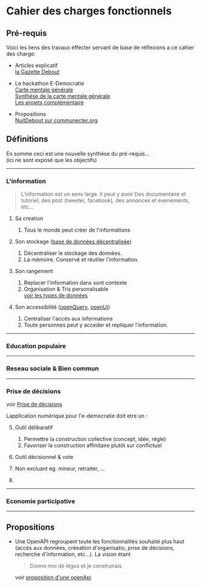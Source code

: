 Cahier des charges fonctionnels
===

## Pré-requis

Voici les liens des travaux éffecter servant de base de réflexions
a ce cahier des charge:

- Articles explicatif \
  [la Gazette Debout](http://gazettedebout.fr/2016/07/08/hackathondebout-geeks-de-nuit-debout-preparent-lavenir-mouvement/)

- Le hackathon E-Democratie \
  [Carte mentale générale](https://www.mindmeister.com/724254875/hackathondebout-e-democratie) \
  [Synthése de la carte mentale générale](https://www.mindmeister.com/721715693/hackathondebout-vue-d-ensemble) \
  [Les projets complémentaire](https://www.mindmeister.com/724295990/hackathondebout-projets-compl-mentaires)

- Propositions \
  [NuitDebout sur communecter.org](https://docs.google.com/document/d/1wZnQ6_0ak9YkXiglp1r5GNjxtrf6W6NP43wq2gvrkKg/mobilebasic)

## Définitions


En somme ceci est une nouvelle synthése du pré-requis... \
(ici ne sont exposé que les objectifs)

---

### L'information

> L'information est un sens large. Il peut y avoir Des documentaire
> et tutoriel, des post (tweeter, facebook), des annonces et evenements,
> etc...

1) Sa creation
   1) Tous le monde peut créer de l'informations

2) Son stockage ([base de données décentralisée](Information/Stockage/base-de-données-décentralisée.md))
   1) Décentraliser le stockage des données. 
   2) La mémoire. Conservé et réutiler l'information.

3) Son rangement
   1) Replacer l'information dans sont contexte
   2) Organisation & Tris personalisable \
      [voir les types de données]()

4) Son accessibilité ([openQuery](), [openUi]())
   1) Centraliser l'accés aux informations
   2) Toute personnes peut y acceder et repliquer l'information.

---

### Education populaire

---

###  Reseau sociale & Bien commun

---

### Prise de décisions

voir [Prise de décisions](Décisions/prise-décisions.md)

Lapplication numérique pour l'e-democratie doit etre un :

5. Outil délibaratif

   1. Permettre la construction collective (concept, idée, régle)
   2. Favoriser la construction affinitaire plutôt sur conflictuel

6. Outil décisionnel & vote

7. Non excluant eg. mineur, retraiter, ...

8. 

---

### Economie participative

---

## Propositions

- Une OpenAPI regroupent toute les fonctionnalités souhaité plus haut
  (accés aux données, créeation d'organisatio, prise de décisions,
  recherche d'information, etc...). La vision étant
  > Donne moi de légos et je construirais

  voir [proposition d'une openApi](openApi.md)
